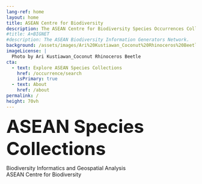 ```yaml
---
lang-ref: home 
layout: home
title: ASEAN Centre for Biodiversity
description: The ASEAN Centre for Biodiversity Species Occurrences Collection
#title: A+BIGNET
#description: The ASEAN Biodiversity Information Generators Network. 
background: /assets/images/Ari%20Kustiawan_Coconut%20Rhinoceros%20Beetle.jpg
imageLicense: |
  Photo by Ari Kustiawan_Coconut Rhinoceros Beetle
cta:
  - text: Explore ASEAN Species Collections
    href: /occurrence/search
    isPrimary: true
  - text: About
    href: /about
permalink: /
height: 70vh
---
```


<font size='14'>  <b>ASEAN Species Collections</b></font>

Biodiversity Informatics and Geospatial Analysis 
<br>
ASEAN Centre for Biodiversity
